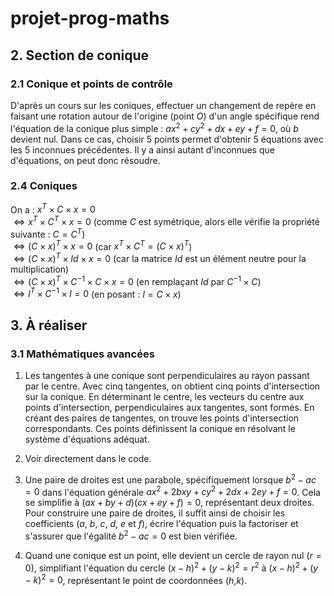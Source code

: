 # projet-prog-maths

## 2. Section de conique
### 2.1 Conique et points de contrôle
D'après un cours sur les coniques, effectuer un changement de repère en faisant une rotation autour de l'origine (point $`O`$) d'un angle spécifique rend l'équation de la conique plus simple : $`ax^2 + cy^2 + dx + ey + f = 0`$, où $`b`$ devient nul. Dans ce cas, choisir 5 points permet d'obtenir 5 équations avec les 5 inconnues précédentes. Il y a ainsi autant d'inconnues que d'équations, on peut donc résoudre.

### 2.4 Coniques
On a :
$`x^T \times C \times x = 0`$
<br>$`\Leftrightarrow x^T \times C^T \times x = 0`$ (comme $`C`$ est symétrique, alors elle vérifie la propriété suivante : $`C = C^T`$)
<br>$`\Leftrightarrow (C \times x)^T \times x = 0`$ (car $`x^T × C^T = (C \times x)^T`$)
<br>$`\Leftrightarrow (C \times x)^T \times Id \times x = 0`$ (car la matrice $`Id`$ est un élément neutre pour la multiplication)
<br>$`\Leftrightarrow (C \times x)^T \times C^{-1} \times C \times x = 0`$ (en remplaçant $`Id`$ par $`C^{-1} \times C`$)
<br>$`\Leftrightarrow l^T \times C^{-1} \times l = 0`$ (en posant : $`l = C \times x`$)

## 3. À réaliser

### 3.1 Mathématiques avancées

1) Les tangentes à une conique sont perpendiculaires au rayon passant par le centre. Avec cinq tangentes, on obtient cinq points d'intersection sur la conique. En déterminant le centre, les vecteurs du centre aux points d'intersection, perpendiculaires aux tangentes, sont formés. En créant des paires de tangentes, on trouve les points d'intersection correspondants. Ces points définissent la conique en résolvant le système d'équations adéquat.

2) Voir directement dans le code.

3) Une paire de droites est une parabole, spécifiquement lorsque $`b^2 − ac = 0`$ dans l'équation générale $`ax^2 + 2bxy + cy^2 + 2dx + 2ey + f = 0`$. Cela se simplifie à $`(ax + by + d)(cx + ey + f) = 0`$, représentant deux droites. Pour construire une paire de droites, il suffit ainsi de choisir les coefficients ($`a`$, $`b`$, $`c`$, $`d`$, $`e`$ et $`f`$), écrire l'équation puis la factoriser et s'assurer que l'égalité $`b^2 − ac = 0`$ est bien vérifiée.

4) Quand une conique est un point, elle devient un cercle de rayon nul ($`r = 0`$), simplifiant l'équation du cercle $`(x - h)^2 + (y - k)^2 = r^2`$ à $`(x-h)^2 + (y-k)^2 = 0`$, représentant le point de coordonnées ($`h`$,$`k`$).
